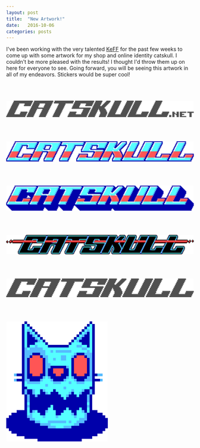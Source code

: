 ```yaml
---
layout: post
title:  "New Artwork!"
date:   2016-10-06
categories: posts
---
```


I've been working with the very talented [KeFF](http://konttine.tumblr.com/) for the past few weeks to come up with some artwork for my shop and online identity catskull. I couldn't be more pleased with the results! I thought I'd throw them up on here for everyone to see. Going forward, you will be seeing this artwork in all of my endeavors. Stickers would be super cool!

<br><br>

![catskull.net](/public/images/logos/1.png)

<br><br>

![Rocket pop](/public/images/logos/2.png)

<br><br>

![Rocket pop 3D](/public/images/logos/4.png)

<br><br>

![laser logo](/public/images/logos/3.png)

<br><br>

![grey only](/public/images/logos/5.png)

<br><br>

![avatar](/public/images/logos/icon.png)

<br><br>